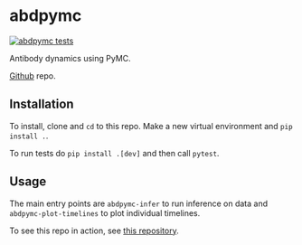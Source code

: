 # abdpymc

[![abdpymc tests](https://github.com/davipatti/abdpymc/actions/workflows/run-tests.yml/badge.svg)](https://github.com/davipatti/abdpymc/actions/workflows/run-tests.yml)

Antibody dynamics using PyMC.

[Github](https://github.com/davipatti/abdpymc) repo.

## Installation

To install, clone and `cd` to this repo. Make a new virtual environment and  `pip install .`.

To run tests do `pip install .[dev]` and then call `pytest`.

## Usage

The main entry points are `abdpymc-infer` to run inference on data and `abdpymc-plot-timelines` to
plot individual timelines.

To see this repo in action, see [this repository](https://doi.org/10.17632/r7675pg8hf.1).